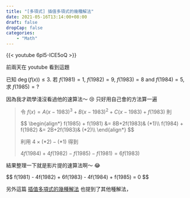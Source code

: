 ```yaml
---
title: "[多項式] 插值多項式的幾種解法"
date: 2021-05-16T13:14:00+08:00
draft: false
dropCap: false
categories:
    - "Math"
---
```


{{< youtube 6pl5-ICE5oQ >}}

<!--more-->

前兩天在 youtube 看到這題

已知 $\deg(f(x))\le3$. 若 $f(1981) = 1$, $f(1982) = 9$, $f(1983) = 8$ and $f(1984)=5$, 求 $f(1985)=?$

因為我才疏學淺沒看過他的速算法～ 😢 只好用自己會的方法算一遍

> 令 $f(x) = A{(x-1983)}^3+B{(x-1983)}^2+C(x-1983)+f(1983)$ 則
> <div>
> $$
> \begin{align*}
> f(1985) + f(1981) &= 8B+2f(1983)& (*1)\\
> f(1984) + f(1982) &= 2B+2f(1983)& (*2)\\
> \end{align*}
> $$
> </div>
>
> 利用 $4\times(*2)-(*1)$ 得到
>
> $4f(1984) + 4f(1982) - f(1985) - f(1981) = 6f(1983)$

結果整理一下就是影片提的速算法啊～ 😂

<div>
$$
f(1981) - 4f(1982) + 6f(1983) - 4f(1984) + f(1985) = 0
$$
</div>

另外這篇 [插值多項式的幾種解法](https://armopenmath.wordpress.com/2012/08/07/%E6%8F%92%E5%80%BC%E5%A4%9A%E9%A0%85%E5%BC%8F%E7%9A%84%E5%B9%BE%E7%A8%AE%E8%A7%A3%E6%B3%95-13/) 也提到了其他種解法，